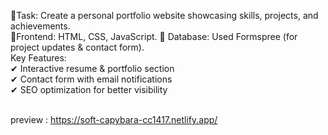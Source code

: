 🔹Task: Create a personal portfolio website showcasing skills, projects, and
 achievements.<br>
 🔹Frontend: HTML, CSS, JavaScript.
 🔹 Database: Used Formspree (for project updates & contact form).<br>
 Key Features:<br>
 ✔
 Interactive resume & portfolio section<br>
 ✔
 Contact form with email notifications<br>
 ✔
 SEO optimization for better visibility<br><br>

 preview : https://soft-capybara-cc1417.netlify.app/
